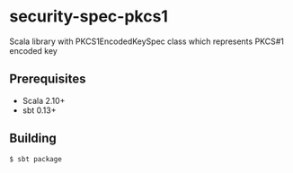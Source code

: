 # security-spec-pkcs1

Scala library with PKCS1EncodedKeySpec class which represents PKCS#1 encoded key

## Prerequisites

* Scala 2.10+
* sbt 0.13+

## Building

```bash
$ sbt package
```
